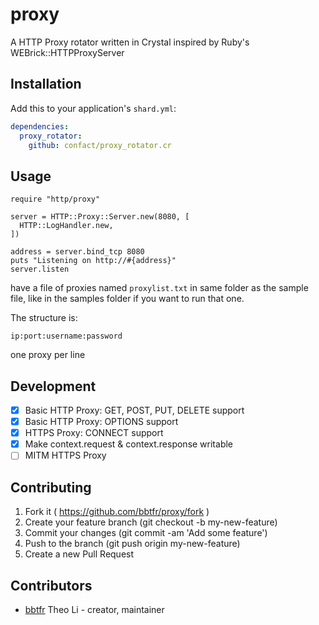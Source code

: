 # proxy

A HTTP Proxy rotator written in Crystal inspired by Ruby's WEBrick::HTTPProxyServer

## Installation

Add this to your application's `shard.yml`:

```yaml
dependencies:
  proxy_rotator:
    github: confact/proxy_rotator.cr
```

## Usage

```crystal
require "http/proxy"

server = HTTP::Proxy::Server.new(8080, [
  HTTP::LogHandler.new,
])

address = server.bind_tcp 8080
puts "Listening on http://#{address}"
server.listen
```

have a file of proxies named `proxylist.txt` in same folder as the sample file, like in the samples folder if you want to run that one.

The structure is:
```
ip:port:username:password
```
one proxy per line

## Development

* [x] Basic HTTP Proxy: GET, POST, PUT, DELETE support
* [x] Basic HTTP Proxy: OPTIONS support
* [X] HTTPS Proxy: CONNECT support
* [x] Make context.request & context.response writable
* [ ] MITM HTTPS Proxy

## Contributing

1. Fork it ( https://github.com/bbtfr/proxy/fork )
2. Create your feature branch (git checkout -b my-new-feature)
3. Commit your changes (git commit -am 'Add some feature')
4. Push to the branch (git push origin my-new-feature)
5. Create a new Pull Request

## Contributors

- [bbtfr](https://github.com/bbtfr) Theo Li - creator, maintainer
